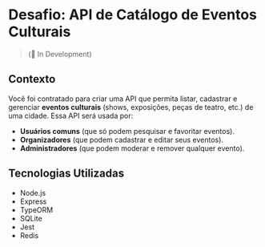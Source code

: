 # Desafio: API de Catálogo de Eventos Culturais
> (🚧 In Development)
## Contexto

Você foi contratado para criar uma API que permita listar, cadastrar e gerenciar **eventos culturais** (shows, exposições, peças de teatro, etc.) de uma cidade. Essa API será usada por:

* **Usuários comuns** (que só podem pesquisar e favoritar eventos).
* **Organizadores** (que podem cadastrar e editar seus eventos).
* **Administradores** (que podem moderar e remover qualquer evento).

## Tecnologias Utilizadas

* Node.js
* Express
* TypeORM
* SQLite
* Jest
* Redis